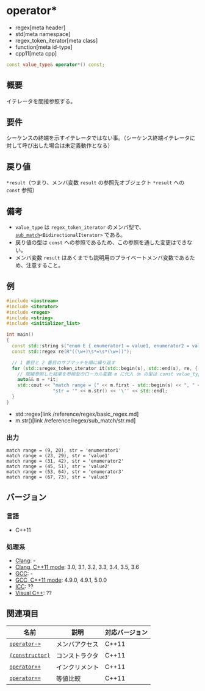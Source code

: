 # operator*
* regex[meta header]
* std[meta namespace]
* regex_token_iterator[meta class]
* function[meta id-type]
* cpp11[meta cpp]

```cpp
const value_type& operator*() const;
```

## 概要
イテレータを間接参照する。


## 要件
シーケンスの終端を示すイテレータではない事。（シーケンス終端イテレータに対して呼び出した場合は未定義動作となる）


## 戻り値
`*result`（つまり、メンバ変数 `result` の参照先オブジェクト `*result` への `const` 参照）


## 備考
- `value_type` は `regex_token_iterator` のメンバ型で、[`sub_match`](../sub_match.md)`<BidirectionalIterator>` である。
- 戻り値の型は `const` への参照であるため、この参照を通した変更はできない。
- メンバ変数 `result` はあくまでも説明用のプライベートメンバ変数であるため、注意すること。


## 例
```cpp example
#include <iostream>
#include <iterator>
#include <regex>
#include <string>
#include <initializer_list>

int main()
{
  const std::string s("enum E { enumerator1 = value1, enumerator2 = value2, enumerator3 = value3, };");
  const std::regex re(R"((\w+)\s*=\s*(\w+))");

  // 1 番目と 2 番目のサブマッチを順に繰り返す
  for (std::sregex_token_iterator it(std::begin(s), std::end(s), re, { 1, 2 }), end; it != end; ++it) {
    // 間接参照した結果を参照型のローカル変数 m に代入（m の型は const value_type&）
    auto&& m = *it;
    std::cout << "match range = (" << m.first - std::begin(s) << ", " << m.second - std::begin(s) << "), "
                 "str = '" << m.str() << '\'' << std::endl;
  }
}
```
* std::regex[link /reference/regex/basic_regex.md]
* m.str()[link /reference/regex/sub_match/str.md]

### 出力
```
match range = (9, 20), str = 'enumerator1'
match range = (23, 29), str = 'value1'
match range = (31, 42), str = 'enumerator2'
match range = (45, 51), str = 'value2'
match range = (53, 64), str = 'enumerator3'
match range = (67, 73), str = 'value3'
```


## バージョン
### 言語
- C++11

### 処理系
- [Clang](/implementation.md#clang): -
- [Clang, C++11 mode](/implementation.md#clang): 3.0, 3.1, 3.2, 3.3, 3.4, 3.5, 3.6
- [GCC](/implementation.md#gcc): -
- [GCC, C++11 mode](/implementation.md#gcc): 4.9.0, 4.9.1, 5.0.0
- [ICC](/implementation.md#icc): ??
- [Visual C++](/implementation.md#visual_cpp): ??


## 関連項目
| 名前                                       | 説明           | 対応バージョン |
|--------------------------------------------|----------------|----------------|
| [`operator->`](op_arrow.md)                | メンバアクセス | C++11          |
| [`(constructor)`](op_constructor.md) | コンストラクタ | C++11          |
| [`operator++`](op_increment.md)            | インクリメント | C++11          |
| [`operator==`](op_equal.md)                | 等値比較       | C++11          |
